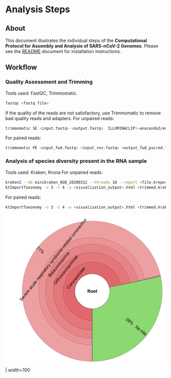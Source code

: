 # Analysis Steps
## About
This document illustrates the individual steps of the **Computational Protocol for Assembly and Analysis of SARS-nCoV-2 Genomes**.
Please see the [README](https://github.com/banijolly/vslab-ncov2019-genome/blob/master/README.md) document for installation instructions. 


## Workflow

### Quality Assessment and Trimming
Tools used: FastQC, Trimmomatic.
```bash
fastqc <fastq file>
```
If the quality of the reads are not satisfactory, use Trimmomatic to remove bad quality reads and adapters.
For unpaired reads:
``` bash 
trimmomatic SE <input.fastq> <output.fastq>  ILLUMINACLIP:~anaconda3/envs/covid19-genome/share/trimmomatic/adapters/TruSeq3-SE.fa:2:30:10 LEADING:3 TRAILING:3 SLIDINGWINDOW:4:30 MINLEN:100 
```
For paired reads:
``` bash 
trimmomatic PE <input_fwd.fastq> <input_rev.fastq> <output_fwd_paired.fastq> <output_fwd_unpaired.fastq> <output_rev_paired.fastq> <output_rev_unpaired.fastq> ILLUMINACLIP:~anaconda3/envs/covid19-genome/share/trimmomatic/adapters/TruSeq3-SE.fa:2:30:10 LEADING:3 TRAILING:3 SLIDINGWINDOW:4:30 MINLEN:100 
```

### Analysis of species diversity present in the RNA sample
Tools used: Kraken, Krona
For unpaired reads:
```bash
kraken2 --db minikraken_8GB_20200312 --threads 16 --report <file.kreport> <trimmed.fastq> > <trimmed.kraken>
ktImportTaxonomy -s 3 -t 4 -o <visualization_output>.html <trimmed.kraken>
```
For paired reads:
``` bash kraken2 --db minikraken_8GB_20200312 --threads 16 --report <file.kreport> --paired <file1.fastq> <file2.fastq> > <trimmed.kraken>
ktImportTaxonomy -s 3 -t 4 -o <visualization_output>.html <trimmed.kraken>
```
![](docs/Krona_output.png) | width=100




